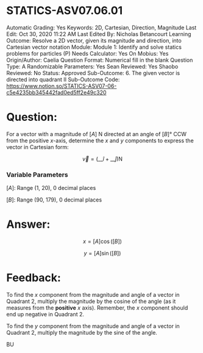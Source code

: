 # STATICS-ASV07.06.01

Automatic Grading: Yes
Keywords: 2D, Cartesian, Direction, Magnitude
Last Edit: Oct 30, 2020 11:22 AM
Last Edited By: Nicholas Betancourt
Learning Outcome: Resolve a 2D vector, given its magnitude and direction, into Cartesian vector notation
Module: Module 1: Identify and solve statics problems for particles (P)
Needs Calculator: Yes
On Mobius: Yes
Origin/Author: Caelia
Question Format: Numerical fill in the blank
Question Type: A
Randomizable Parameters: Yes
Sean Reviewed: Yes
Shaobo Reviewed: No
Status: Approved
Sub-Outcome: 6. The given vector is directed into quadrant II 
Sub-Outcome Code: https://www.notion.so/STATICS-ASV07-06-c5e4235bb345442fad0ed5ff2e49c320

# Question:

For a vector with a magnitude of $[A]$ N directed at an angle of $[B]$° CCW from the positive $x$-axis, determine the $x$ and $y$ components to express the vector in Cartesian form:

$$\overrightarrow{v}=\left(\_\_\hat{i}+\_\_\hat{j}\right) \mathrm{N}$$

### Variable Parameters

$[A]:$ Range (1, 20), 0 decimal places

$[B]:$ Range (90, 179), 0 decimal places

# Answer:

$$x=[A]\cos\left([B]\right)$$

$$y=[A]\sin\left([B]\right)$$

# Feedback:

To find the $x$ component from the magnitude and angle of a vector in Quadrant 2, multiply the magnitude by the cosine of the angle (as it measures from the **positive** $x$ axis). Remember, the $x$ component should end up negative in Quadrant 2. 

To find the $y$ component from the magnitude and angle of a vector in Quadrant 2, multiply the magnitude by the sine of the angle. 

BU